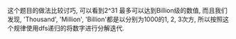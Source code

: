 这个题目的做法比较讨巧, 可以看到2^31 最多可以达到Billion级的数值, 而且我们发现, 'Thousand', 'Million', 'Billion'都是以分别为1000的1, 2, 3次方, 所以按照这个规律使用dfs递归的将数字进行分解迭代. 
